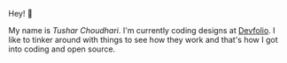 Hey! 👋

My name is *Tushar Choudhari*. I'm currently coding designs at [Devfolio](http://devfolio.co/). I like to tinker around with things to see how they work and that's how I got into coding and open source.
